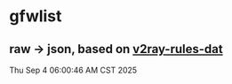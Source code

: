 # gfwlist
## raw -> json, based on [v2ray-rules-dat](https://github.com/Loyalsoldier/v2ray-rules-dat)
Thu Sep  4 06:00:46 AM CST 2025

